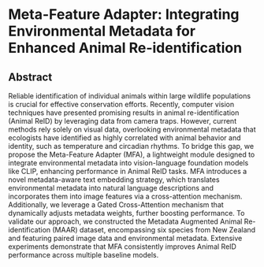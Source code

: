 ﻿# Meta-Feature Adapter: Integrating Environmental Metadata for Enhanced Animal Re-identification

## Abstract
Reliable identification of individual animals within large wildlife populations is crucial for effective conservation efforts.
Recently, computer vision techniques have presented promising results in animal re-identification (Animal ReID) by leveraging data from camera traps. However, current methods rely solely on visual data, overlooking environmental metadata that ecologists have identified as highly correlated with animal behavior and identity, such as temperature and circadian rhythms. To bridge this gap, we propose the Meta-Feature Adapter (MFA), a lightweight module designed to integrate environmental metadata into vision-language foundation models like CLIP, enhancing performance in Animal ReID tasks. MFA introduces a novel metadata-aware text embedding strategy, which translates environmental metadata into natural language descriptions and incorporates them into image features via a cross-attention mechanism. Additionally, we leverage a Gated Cross-Attention mechanism that dynamically adjusts metadata weights, further boosting performance. To validate our approach, we constructed the Metadata Augmented Animal Re-identification (MAAR) dataset, encompassing six species from New Zealand and featuring paired image data and environmental metadata. Extensive experiments demonstrate that MFA consistently improves Animal ReID performance across multiple baseline models.